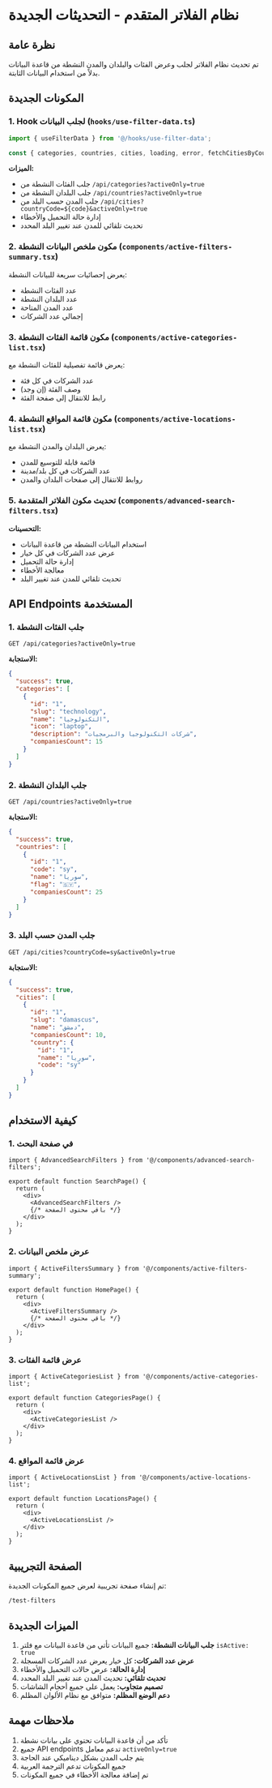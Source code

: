 # نظام الفلاتر المتقدم - التحديثات الجديدة

## نظرة عامة

تم تحديث نظام الفلاتر لجلب وعرض الفئات والبلدان والمدن النشطة من قاعدة البيانات بدلاً من استخدام البيانات الثابتة.

## المكونات الجديدة

### 1. Hook لجلب البيانات (`hooks/use-filter-data.ts`)

```typescript
import { useFilterData } from '@/hooks/use-filter-data';

const { categories, countries, cities, loading, error, fetchCitiesByCountry } = useFilterData();
```

**الميزات:**
- جلب الفئات النشطة من `/api/categories?activeOnly=true`
- جلب البلدان النشطة من `/api/countries?activeOnly=true`
- جلب المدن حسب البلد من `/api/cities?countryCode=${code}&activeOnly=true`
- إدارة حالة التحميل والأخطاء
- تحديث تلقائي للمدن عند تغيير البلد المحدد

### 2. مكون ملخص البيانات النشطة (`components/active-filters-summary.tsx`)

يعرض إحصائيات سريعة للبيانات النشطة:
- عدد الفئات النشطة
- عدد البلدان النشطة
- عدد المدن المتاحة
- إجمالي عدد الشركات

### 3. مكون قائمة الفئات النشطة (`components/active-categories-list.tsx`)

يعرض قائمة تفصيلية للفئات النشطة مع:
- عدد الشركات في كل فئة
- وصف الفئة (إن وجد)
- رابط للانتقال إلى صفحة الفئة

### 4. مكون قائمة المواقع النشطة (`components/active-locations-list.tsx`)

يعرض البلدان والمدن النشطة مع:
- قائمة قابلة للتوسيع للمدن
- عدد الشركات في كل بلد/مدينة
- روابط للانتقال إلى صفحات البلدان والمدن

### 5. تحديث مكون الفلاتر المتقدمة (`components/advanced-search-filters.tsx`)

**التحسينات:**
- استخدام البيانات النشطة من قاعدة البيانات
- عرض عدد الشركات في كل خيار
- إدارة حالة التحميل
- معالجة الأخطاء
- تحديث تلقائي للمدن عند تغيير البلد

## API Endpoints المستخدمة

### 1. جلب الفئات النشطة
```
GET /api/categories?activeOnly=true
```

**الاستجابة:**
```json
{
  "success": true,
  "categories": [
    {
      "id": "1",
      "slug": "technology",
      "name": "التكنولوجيا",
      "icon": "laptop",
      "description": "شركات التكنولوجيا والبرمجيات",
      "companiesCount": 15
    }
  ]
}
```

### 2. جلب البلدان النشطة
```
GET /api/countries?activeOnly=true
```

**الاستجابة:**
```json
{
  "success": true,
  "countries": [
    {
      "id": "1",
      "code": "sy",
      "name": "سوريا",
      "flag": "🇸🇾",
      "companiesCount": 25
    }
  ]
}
```

### 3. جلب المدن حسب البلد
```
GET /api/cities?countryCode=sy&activeOnly=true
```

**الاستجابة:**
```json
{
  "success": true,
  "cities": [
    {
      "id": "1",
      "slug": "damascus",
      "name": "دمشق",
      "companiesCount": 10,
      "country": {
        "id": "1",
        "name": "سوريا",
        "code": "sy"
      }
    }
  ]
}
```

## كيفية الاستخدام

### 1. في صفحة البحث
```tsx
import { AdvancedSearchFilters } from '@/components/advanced-search-filters';

export default function SearchPage() {
  return (
    <div>
      <AdvancedSearchFilters />
      {/* باقي محتوى الصفحة */}
    </div>
  );
}
```

### 2. عرض ملخص البيانات
```tsx
import { ActiveFiltersSummary } from '@/components/active-filters-summary';

export default function HomePage() {
  return (
    <div>
      <ActiveFiltersSummary />
      {/* باقي محتوى الصفحة */}
    </div>
  );
}
```

### 3. عرض قائمة الفئات
```tsx
import { ActiveCategoriesList } from '@/components/active-categories-list';

export default function CategoriesPage() {
  return (
    <div>
      <ActiveCategoriesList />
    </div>
  );
}
```

### 4. عرض قائمة المواقع
```tsx
import { ActiveLocationsList } from '@/components/active-locations-list';

export default function LocationsPage() {
  return (
    <div>
      <ActiveLocationsList />
    </div>
  );
}
```

## الصفحة التجريبية

تم إنشاء صفحة تجريبية لعرض جميع المكونات الجديدة:
```
/test-filters
```

## الميزات الجديدة

1. **جلب البيانات النشطة:** جميع البيانات تأتي من قاعدة البيانات مع فلتر `isActive: true`
2. **عرض عدد الشركات:** كل خيار يعرض عدد الشركات المسجلة
3. **إدارة الحالة:** عرض حالات التحميل والأخطاء
4. **تحديث تلقائي:** تحديث المدن عند تغيير البلد المحدد
5. **تصميم متجاوب:** يعمل على جميع أحجام الشاشات
6. **دعم الوضع المظلم:** متوافق مع نظام الألوان المظلم

## ملاحظات مهمة

1. تأكد من أن قاعدة البيانات تحتوي على بيانات نشطة
2. جميع API endpoints تدعم معامل `activeOnly=true`
3. يتم جلب المدن بشكل ديناميكي عند الحاجة
4. جميع المكونات تدعم الترجمة العربية
5. تم إضافة معالجة الأخطاء في جميع المكونات
